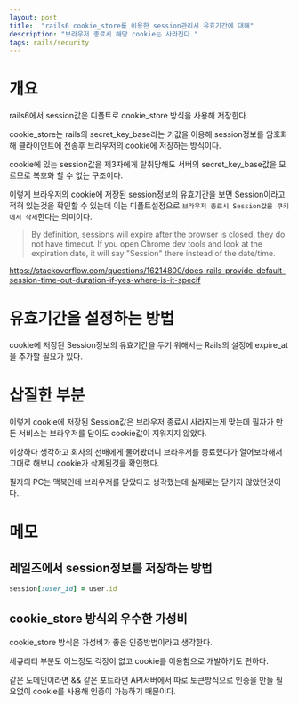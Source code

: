 ```yaml
---
layout: post
title:  "rails6 cookie_store를 이용한 session관리시 유효기간에 대해"
description: "브라우저 종료시 해당 cookie는 사라진다."
tags: rails/security
---
```



# 개요

rails6에서 session값은 디폴트로 cookie_store 방식을 사용해 저장한다.

cookie_store는 rails의 secret_key_base라는 키값을 이용해 session정보를 암호화해
클라이언트에 전송후 브라우저의 cookie에 저장하는 방식이다.

cookie에 있는 session값을 제3자에게 탈취당해도 서버의 secret_key_base값을 모르므로 복호화 할 수 없는 구조이다.

이렇게 브라우저의 cookie에 저장된 session정보의 유효기간을 보면 Session이라고 적혀 있는것을 확인할 수 있는데
이는 디폴트설정으로 `브라우저 종료시 Session값을 쿠키에서 삭제`한다는 의미이다.

> By definition, sessions will expire after the browser is closed, they do not have timeout. If you open Chrome dev tools and look at the expiration date, it will say "Session" there instead of the date/time.

https://stackoverflow.com/questions/16214800/does-rails-provide-default-session-time-out-duration-if-yes-where-is-it-specif


# 유효기간을 설정하는 방법

cookie에 저장된 Session정보의 유효기간을 두기 위해서는 Rails의 설정에 expire_at을 추가할 필요가 있다.

# 삽질한 부분

이렇게 cookie에 저장된 Session값은 브라우저 종료시 사라지는게 맞는데
필자가 만든 서비스는 브라우저를 닫아도 cookie값이 지워지지 않았다.

이상하다 생각하고 회사의 선배에게 물어봤더니 브라우저를 종료했다가 열어보라해서 그대로 해보니
cookie가 삭제된것을 확인했다.

필자의 PC는 맥북인데 브라우저를 닫았다고 생각했는데 실제로는 닫기지 않았던것이다..


# 메모


## 레일즈에서 session정보를 저장하는 방법


```ruby
session[:user_id] = user.id
```

## cookie_store 방식의 우수한 가성비

cookie_store 방식은 가성비가 좋은 인증방법이라고 생각한다.

세큐리티 부분도 어느정도 걱정이 없고 cookie를 이용함으로 개발하기도 편하다.

같은 도메인이라면 && 같은 포트라면 API서버에서 따로 토큰방식으로 인증을 만들 필요없이
cookie를 사용해 인증이 가능하기 때문이다.
